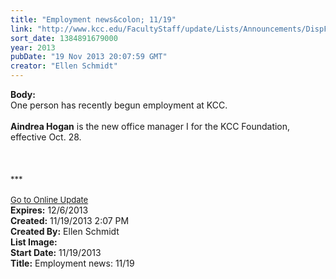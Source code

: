 ```yaml
---
title: "Employment news&colon; 11/19"
link: "http://www.kcc.edu/FacultyStaff/update/Lists/Announcements/DispForm.aspx?ID=1331"
sort_date: 1384891679000
year: 2013
pubDate: "19 Nov 2013 20:07:59 GMT"
creator: "Ellen Schmidt"
---
```


<div><b>Body:</b> <div class="ExternalClass72ECBF7091AF4C52BC4CEFAFA88BF52A"><div>One person has recently begun employment at KCC.</div>
<div> </div>
<div><strong>Aindrea Hogan</strong> is the new office manager I for the KCC Foundation, effective Oct. 28.</div>
<div> </div>
<div> </div>
<div> </div>
<div>
<div></div>
<div></div>
<div>
<div><font size="2">***</font></div>
<div><font size="2"></font> </div>
<div><font size="2"></font></div>
<div><font size="2"></font></div>
<div><font size="2"><a href="/FacultyStaff/update/Pages/dailyupdate.aspx">Go to Online Update</a></font></div>
<div><font size="2"></font></div>
<div><font size="2"></font></div></div></div></div></div>
<div><b>Expires:</b> 12/6/2013</div>
<div><b>Created:</b> 11/19/2013 2:07 PM</div>
<div><b>Created By:</b> Ellen Schmidt</div>
<div><b>List Image:</b> <a href="http://www.kcc.edu/SiteCollectionImages/AindreaHogan.jpg"></a></div>
<div><b>Start Date:</b> 11/19/2013</div>
<div><b>Title:</b> Employment news: 11/19</div>
